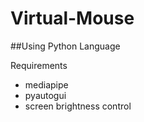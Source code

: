 # Virtual-Mouse
##Using Python Language

Requirements 
- mediapipe
- pyautogui
- screen brightness control

